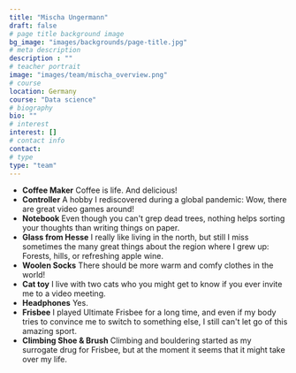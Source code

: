 ```yaml
---
title: "Mischa Ungermann"
draft: false
# page title background image
bg_image: "images/backgrounds/page-title.jpg"
# meta description
description : ""
# teacher portrait
image: "images/team/mischa_overview.png"
# course
location: Germany
course: "Data science"
# biography
bio: ""
# interest
interest: []
# contact info
contact:
# type
type: "team"
---
```


- **Coffee Maker** Coffee is life. And delicious!
- **Controller** A hobby I rediscovered during a global pandemic: Wow, there are great video games around!
- **Notebook** Even though you can't grep dead trees, nothing helps sorting your thoughts than writing things on paper.
- **Glass from Hesse** I really like living in the north, but still I miss sometimes the many great things about the region where I grew up: Forests, hills, or refreshing apple wine.
- **Woolen Socks** There should be more warm and comfy clothes in the world!
- **Cat toy** I live with two cats who you might get to know if you ever invite me to a video meeting.
- **Headphones** Yes.
- **Frisbee** I played Ultimate Frisbee for a long time, and even if my body tries to convince me to switch to something else, I still can't let go of this amazing sport.
- **Climbing Shoe & Brush** Climbing and bouldering started as my surrogate drug for Frisbee, but at the moment it seems that it might take over my life.